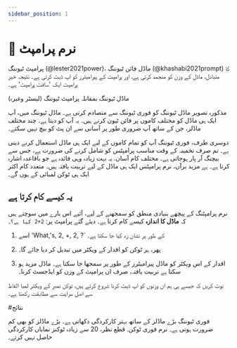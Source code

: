 ```yaml
---
sidebar_position: 1
---
```


# 🔴 نرم پرامپٹ

پرامپٹ ٹیوننگ (@lester2021power)، ماڈل فائن ٹیوننگ (@khashabi2021prompt) کا متبادل، ماڈل کے وزن کو منجمد کرتی ہے، اور پرامپٹ کے پیرامیٹرز کو اپ ڈیٹ کرتی ہے۔ نتیجہ خیز پرامپٹ ایک 'سافٹ پرامپٹ' ہے۔


<div style={{textAlign: 'center'}}>
ماڈل ٹیوننگ بمقابلہ پرامپٹ ٹیوننگ (لیسٹر وغیرہ)
</div>

مذکورہ تصویر ماڈل ٹیوننگ کو فوری ٹیوننگ سے متصادم کرتی ہے۔
ماڈل ٹیوننگ میں، آپ ایک ہی ماڈل کو مختلف کاموں پر فائن ٹیون کرتے ہیں۔ یہ آپ کو دیتا ہے۔
چند مختلف ماڈلز، جن کے ساتھ آپ ضروری طور پر آسانی سے ان پٹ کو بیچ نہیں سکتے۔

دوسری طرف، فوری ٹیوننگ آپ کو تمام کاموں کے لیے ایک ہی ماڈل استعمال کرنے دیتی ہے۔ تم
صرف تخمینہ کے وقت مناسب پرامپٹس کو شامل کرنے کی ضرورت ہے، جس سے بیچنگ آر پار ہوجاتی ہے۔
مختلف کام آسان. یہ بہت زیادہ وہی فائدہ ہے جو باقاعدہ اشارہ کرتا ہے۔
ہے مزید برآں، نرم پرامپٹس ایک ہی ماڈل کے لیے تربیت یافتہ ہیں۔
متعدد کام اکثر ایک ہی ٹوکن لمبائی کے ہوں گے۔

## یہ کیسے کام کرتا ہے

نرم پرامپٹنگ کے پیچھے بنیادی منطق کو سمجھنے کے لیے، آئیے اس بارے میں سوچتے ہیں کہ **ماڈل کا اندازہ** کیسے کام کرتا ہے۔
دیئے گئے پرامپٹ پر: `2+2 کیا ہے؟`۔

1) اسے 'What,'s, 2, +, 2, ?` کے طور پر نشان زد کیا جا سکتا ہے۔

2) پھر، ہر ٹوکن کو اقدار کے ویکٹر میں تبدیل کر دیا جائے گا۔

3) اقدار کے اس ویکٹر کو ماڈل پیرامیٹرز کے طور پر سمجھا جا سکتا ہے۔ ماڈل مزید ہو سکتا ہے
تربیت یافتہ، صرف ان پرامپٹ کے وزن کو ایڈجسٹ کرنا۔

نوٹ کریں کہ جیسے ہی ہم ان وزنوں کو اپ ڈیٹ کرنا شروع کرتے ہیں، ٹوکن نمبر کے ویکٹر
لمبا الفاظ سے اصل سرایت سے مطابقت رکھتا ہے۔

#نتائج

فوری ٹیوننگ بڑے ماڈلز کے ساتھ بہتر کارکردگی دکھاتی ہے۔ بڑے ماڈلز کو بھی کم ضرورت ہوتی ہے۔
نرم فوری ٹوکن. قطع نظر، 20 سے زیادہ ٹوکنز نمایاں کارکردگی حاصل نہیں کرتے۔